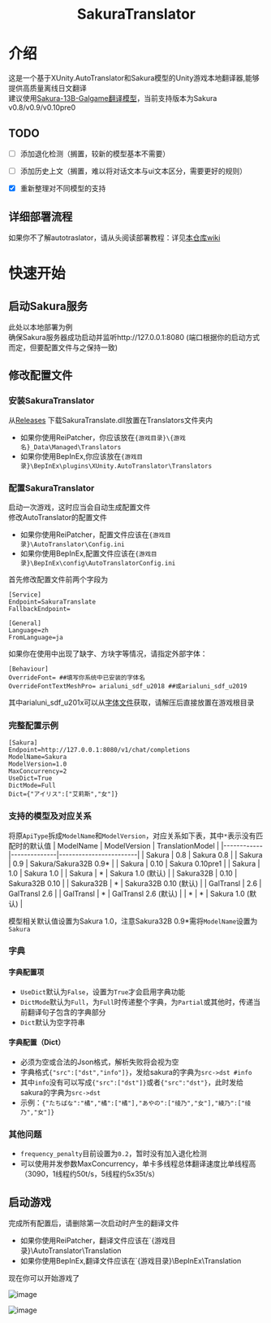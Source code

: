 <div align="center">
<h1>
  SakuraTranslator
</h1>
</div>

# 介绍
这是一个基于XUnity.AutoTranslator和Sakura模型的Unity游戏本地翻译器,能够提供高质量离线日文翻译  
建议使用[Sakura-13B-Galgame翻译模型](https://github.com/SakuraLLM/Sakura-13B-Galgame)，当前支持版本为Sakura v0.8/v0.9/v0.10pre0

## TODO
- [ ] 添加退化检测（搁置，较新的模型基本不需要）
- [ ] 添加历史上文（搁置，难以将对话文本与ui文本区分，需要更好的规则）
- [x] 重新整理对不同模型的支持


## 详细部署流程
如果你不了解autotraslator，请从头阅读部署教程：详见[本仓库wiki](https://github.com/fkiliver/SakuraTranslator/wiki)  


# 快速开始
## 启动Sakura服务
此处以本地部署为例  
确保Sakura服务器成功启动并监听http://127.0.0.1:8080 (端口根据你的启动方式而定，但要配置文件与之保持一致)

## 修改配置文件
### 安装SakuraTranslator
从[Releases](https://github.com/fkiliver/SakuraTranslator/releases) 下载SakuraTranslate.dll放置在Translators文件夹内
 - 如果你使用ReiPatcher，你应该放在`{游戏目录}\{游戏名}_Data\Managed\Translators`
 - 如果你使用BepInEx,你应该放在`{游戏目录}\BepInEx\plugins\XUnity.AutoTranslator\Translators`
### 配置SakuraTranslator
启动一次游戏，这时应当会自动生成配置文件  
修改AutoTranslator的配置文件  
 - 如果你使用ReiPatcher，配置文件应该在`{游戏目录}\AutoTranslator\Config.ini`
 - 如果你使用BepInEx,配置文件应该在`{游戏目录}\BepInEx\config\AutoTranslatorConfig.ini`

首先修改配置文件前两个字段为
```
[Service]
Endpoint=SakuraTranslate
FallbackEndpoint=

[General]
Language=zh
FromLanguage=ja
```
如果你在使用中出现了缺字、方块字等情况，请指定外部字体：
```
[Behaviour]
OverrideFont= ##填写你系统中已安装的字体名
OverrideFontTextMeshPro= arialuni_sdf_u2018 ##或arialuni_sdf_u2019
```
其中arialuni_sdf_u201x可以从[字体文件](https://github.com/bbepis/XUnity.AutoTranslator/releases/download/v5.3.0/TMP_Font_AssetBundles.zip)获取，请解压后直接放置在游戏根目录

### 完整配置示例
```
[Sakura]
Endpoint=http://127.0.0.1:8080/v1/chat/completions
ModelName=Sakura
ModelVersion=1.0
MaxConcurrency=2
UseDict=True
DictMode=Full
Dict={"アイリス":["艾莉斯","女"]}
```

### 支持的模型及对应关系
将原`ApiType`拆成`ModelName`和`ModelVersion`，对应关系如下表，其中`*`表示没有匹配时的默认值
| ModelName  | ModelVersion | TranslationModel       |
|------------|--------------|------------------------|
| Sakura     | 0.8          | Sakura 0.8             |
| Sakura     | 0.9          | Sakura/Sakura32B 0.9*             |
| Sakura     | 0.10         | Sakura 0.10pre1            |
| Sakura     | 1.0          | Sakura 1.0             |
| Sakura     | *            | Sakura 1.0 (默认)      |
| Sakura32B  | 0.10         | Sakura32B 0.10         |
| Sakura32B  | *            | Sakura32B 0.10 (默认)  |
| GalTransl  | 2.6          | GalTransl 2.6          |
| GalTransl  | *            | GalTransl 2.6 (默认)   |
| *          | *            | Sakura 1.0 (默认)      |

模型相关默认值设置为Sakura 1.0，注意Sakura32B 0.9*需将`ModelName`设置为`Sakura`

### 字典
#### 字典配置项
- `UseDict`默认为`False`，设置为`True`才会启用字典功能
- `DictMode`默认为`Full`，为`Full`时传递整个字典，为`Partial`或其他时，传递当前翻译句子包含的字典部分
- `Dict`默认为空字符串
#### 字典配置（Dict）
- 必须为空或合法的Json格式，解析失败将会视为空
- 字典格式`{"src":["dst","info"]}`，发给sakura的字典为`src->dst #info`
- 其中`info`没有可以写成`{"src":["dst"]}`或者`{"src":"dst"}`，此时发给sakura的字典为`src->dst`
- 示例：`{"たちばな":"橘","橘":["橘"],"あやの":["绫乃","女"],"綾乃":["绫乃","女"]}`

### 其他问题
- `frequency_penalty`目前设置为`0.2`，暂时没有加入退化检测
- 可以使用并发参数MaxConcurrency，单卡多线程总体翻译速度比单线程高（3090，1线程约50t/s，5线程约5x35t/s）    


## 启动游戏
完成所有配置后，请删除第一次启动时产生的翻译文件
 - 如果你使用ReiPatcher，翻译文件应该在`{游戏目录}\AutoTranslator\Translation
 - 如果你使用BepInEx,翻译文件应该在`{游戏目录}\BepInEx\Translation

现在你可以开始游戏了

![image](https://github.com/fkiliver/SakuraTranslator/assets/48873439/ffba161d-8d0c-4a0e-bd15-71ab95db30ef)



![image](https://github.com/fkiliver/SakuraTranslator/assets/48873439/ffba161d-8d0c-4a0e-bd15-71ab95db30ef)
